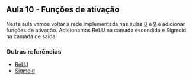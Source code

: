 ## Aula 10 - Funções de ativação

Nesta aula vamos voltar a rede implementada nas aulas [8](https://github.com/israelcamp/AulasPython/tree/master/Aula8) e [9](https://github.com/israelcamp/AulasPython/tree/master/Aula9) e adicionar funções de ativação. Adicionamos ReLU na camada escondida e Sigmoid na camada de saída.

### Outras referências

* [ReLU](https://en.wikipedia.org/wiki/Rectifier_(neural_networks))
* [Sigmoid](https://en.wikipedia.org/wiki/Sigmoid_function)